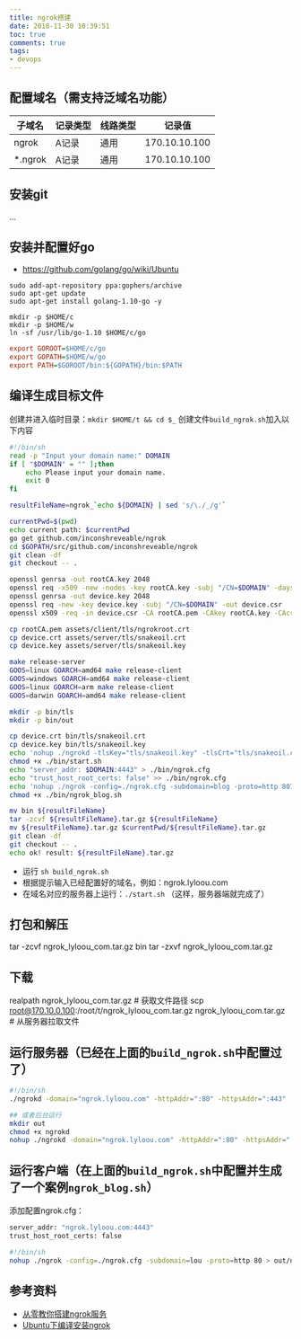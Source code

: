 ```yaml
---
title: ngrok搭建
date: 2018-11-30 10:39:51
toc: true
comments: true
tags:
- devops
---
```



## 配置域名（需支持泛域名功能）

| 子域名 | 记录类型 | 线路类型 | 记录值|
| ----- | ------- | ------ | ----- |
| ngrok | A记录    |通用  | 170.10.10.100 |
| *.ngrok | A记录    |通用  | 170.10.10.100 |

## 安装git
...

## 安装并配置好go
- https://github.com/golang/go/wiki/Ubuntu
```
sudo add-apt-repository ppa:gophers/archive
sudo apt-get update
sudo apt-get install golang-1.10-go -y

mkdir -p $HOME/c
mkdir -p $HOME/w
ln -sf /usr/lib/go-1.10 $HOME/c/go
```

```ini
export GOROOT=$HOME/c/go
export GOPATH=$HOME/w/go
export PATH=$GOROOT/bin:${GOPATH}/bin:$PATH
```

## 编译生成目标文件
创建并进入临时目录：`mkdir $HOME/t && cd $_`
创建文件`build_ngrok.sh`加入以下内容
```sh
#!/bin/sh
read -p "Input your domain name:" DOMAIN
if [ "$DOMAIN" = "" ];then
    echo Please input your domain name.
    exit 0
fi

resultFileName=ngrok_`echo ${DOMAIN} | sed 's/\./_/g'`

currentPwd=$(pwd)
echo current path: $currentPwd
go get github.com/inconshreveable/ngrok
cd $GOPATH/src/github.com/inconshreveable/ngrok
git clean -df
git checkout -- .

openssl genrsa -out rootCA.key 2048
openssl req -x509 -new -nodes -key rootCA.key -subj "/CN=$DOMAIN" -days 5000 -out rootCA.pem
openssl genrsa -out device.key 2048
openssl req -new -key device.key -subj "/CN=$DOMAIN" -out device.csr
openssl x509 -req -in device.csr -CA rootCA.pem -CAkey rootCA.key -CAcreateserial -out device.crt -days 5000

cp rootCA.pem assets/client/tls/ngrokroot.crt
cp device.crt assets/server/tls/snakeoil.crt
cp device.key assets/server/tls/snakeoil.key

make release-server
GOOS=linux GOARCH=amd64 make release-client
GOOS=windows GOARCH=amd64 make release-client
GOOS=linux GOARCH=arm make release-client
GOOS=darwin GOARCH=amd64 make release-client

mkdir -p bin/tls
mkdir -p bin/out

cp device.crt bin/tls/snakeoil.crt
cp device.key bin/tls/snakeoil.key
echo 'nohup ./ngrokd -tlsKey="tls/snakeoil.key" -tlsCrt="tls/snakeoil.crt" -domain='"$DOMAIN"' -httpAddr=":80" -httpsAddr=":443" > out/nohupd.out 2>&1 &' > ./bin/start.sh
chmod +x ./bin/start.sh
echo "server_addr: $DOMAIN:4443" > ./bin/ngrok.cfg
echo "trust_host_root_certs: false" >> ./bin/ngrok.cfg
echo 'nohup ./ngrok -config=./ngrok.cfg -subdomain=blog -proto=http 8078 > out/nohup_blog.out 2>&1 &' > ./bin/ngrok_blog.sh
chmod +x ./bin/ngrok_blog.sh

mv bin ${resultFileName}
tar -zcvf ${resultFileName}.tar.gz ${resultFileName}
mv ${resultFileName}.tar.gz $currentPwd/${resultFileName}.tar.gz
git clean -df
git checkout -- .
echo ok! result: ${resultFileName}.tar.gz
```
- 运行 `sh build_ngrok.sh`
- 根据提示输入已经配置好的域名，例如：ngrok.lyloou.com
- 在域名对应的服务器上运行：`./start.sh` （这样，服务器端就完成了）

## 打包和解压
tar -zcvf ngrok_lyloou_com.tar.gz bin
tar -zxvf ngrok_lyloou_com.tar.gz

## 下载
realpath ngrok_lyloou_com.tar.gz # 获取文件路径
scp root@170.10.0.100:/root/t/ngrok_lyloou_com.tar.gz ngrok_lyloou_com.tar.gz # 从服务器拉取文件

## 运行服务器（已经在上面的`build_ngrok.sh`中配置过了）
```sh
#!/bin/sh
./ngrokd -domain="ngrok.lyloou.com" -httpAddr=":80" -httpsAddr=":443" 

## 或者后台运行
mkdir out
chmod +x ngrokd
nohup ./ngrokd -domain="ngrok.lyloou.com" -httpAddr=":80" -httpsAddr=":443"  > out/nohup_log.out 2>&1 &
```

## 运行客户端（在上面的`build_ngrok.sh`中配置并生成了一个案例`ngrok_blog.sh`）
添加配置ngrok.cfg：
```sh
server_addr: "ngrok.lyloou.com:4443"
trust_host_root_certs: false
```

```sh
#!/bin/sh
nohup ./ngrok -config=./ngrok.cfg -subdomain=lou -proto=http 80 > out/nohup_lou.out 2>&1 &
```



## 参考资料
- [从零教你搭建ngrok服务](https://morongs.github.io/2016/12/28/dajian-ngrok/)
- [Ubuntu下编译安装ngrok](https://blog.csdn.net/cloume/article/details/51209493)